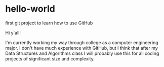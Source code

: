 # hello-world
first git project to learn how to use GitHub

Hi y'all!

I'm currently working my way through college as a computer engineering major.  I don't have much experience with GitHub, but I think that after my Data Structures and Algorithms class I will probably use this for all coding projects of significant size and complexity.

